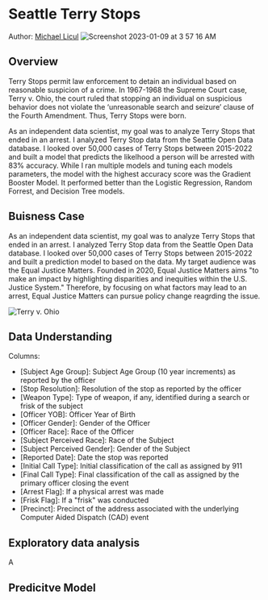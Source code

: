 # Seattle Terry Stops
Author: [Michael Licul](mailto:liculm315@gmail.com)
![Screenshot 2023-01-09 at 3 57 16 AM](https://user-images.githubusercontent.com/97541858/211273123-bb3e589e-85c1-48f6-9c3f-3ffa35428fb0.png)

## Overview 
Terry Stops permit law enforcement to detain an individual based on reasonable suspicion of a crime. In 1967-1968 the Supreme Court case, Terry v. Ohio, the court ruled that stopping an individual on suspicious behavior does not violate the ‘unreasonable search and seizure’ clause of the Fourth Amendment. Thus, Terry Stops were born. 

As an independent data scientist, my goal was to analyze Terry Stops that ended in an arrest. I analyzed Terry Stop data from the Seattle Open Data database.  I looked over 50,000 cases of Terry Stops between 2015-2022 and built a model that predicts the likelhood a person will be arrested with 83% accuracy. While I ran multiple models and tuning each models parameters, the model with the highest accuracy score was the Gradient Booster Model. It performed better than the Logistic Regression, Random Forrest, and Decision Tree models. 

## Buisness Case
As an independent data scientist, my goal was to analyze Terry Stops that ended in an arrest. I analyzed Terry Stop data from the Seattle Open Data database. I looked over 50,000 cases of Terry Stops between 2015-2022 and built a prediction model to based on the data. My target audience was the Equal Justice Matters. Founded in 2020, Equal Justice Matters aims "to make an impact by highlighting disparities and inequities within the U.S. Justice System."  Therefore, by focusing on what factors may lead to an arrest, Equal Justice Matters can pursue policy change reagrding the issue. 

![Terry v. Ohio](https://img.geocaching.com/waymarking/display/e6a132fc-7cdf-4ceb-b337-abb23672907f.jpg)

## Data Understanding 
Columns: 
   - [Subject Age Group]: Subject Age Group (10 year increments) as reported by the officer
   - [Stop Resolution]: Resolution of the stop as reported by the officer
   - [Weapon Type]: Type of weapon, if any, identified during a search or frisk of the subject
   - [Officer YOB]: Officer Year of Birth
   - [Officer Gender]: Gender of the Officer 
   - [Officer Race]: Race of the Officer
   - [Subject Perceived Race]: Race of the Subject 
   - [Subject Perceived Gender]: Gender of the Subject 
   - [Reported Date]: Date the stop was reported
   - [Initial Call Type]: Initial classification of the call as assigned by 911
   - [Final Call Type]: Final classification of the call as assigned by the primary officer closing the event
   - [Arrest Flag]: If a physical arrest was made 
   - [Frisk Flag]: If a "frisk" was conducted 
   - [Precinct]: Precinct of the address associated with the underlying Computer Aided Dispatch (CAD) event


## Exploratory data analysis
A 

## Predicitve Model 

## 

